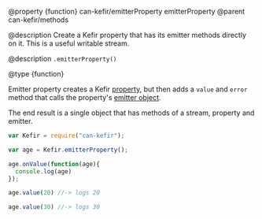 @property {function} can-kefir/emitterProperty emitterProperty
@parent can-kefir/methods

@description Create a Kefir property that has its emitter methods
directly on it.  This is a useful writable stream.


@description `.emitterProperty()`

@type {function}

Emitter property creates a Kefir [property](https://rpominov.github.io/kefir/#about-observables),
but then adds a `value` and `error` method that calls the
property's [emitter object](https://rpominov.github.io/kefir/#emitter-object).

The end result is a single object that has methods of a stream, property and
emitter.  

```js
var Kefir = require("can-kefir");

var age = Kefir.emitterProperty();

age.onValue(function(age){
  console.log(age)
});

age.value(20) //-> logs 20

age.value(30) //-> logs 30
```
